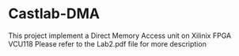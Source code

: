 # Castlab-DMA
This project implement a Direct Memory Access unit on Xilinix FPGA VCU118
Please refer to the Lab2.pdf file for more description
